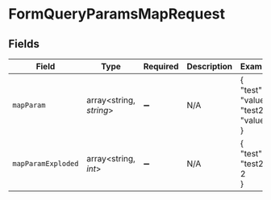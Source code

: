 # FormQueryParamsMapRequest


## Fields

| Field                                  | Type                                   | Required                               | Description                            | Example                                |
| -------------------------------------- | -------------------------------------- | -------------------------------------- | -------------------------------------- | -------------------------------------- |
| `mapParam`                             | array<string, *string*>                | :heavy_minus_sign:                     | N/A                                    | {<br/>"test": "value",<br/>"test2": "value2"<br/>} |
| `mapParamExploded`                     | array<string, *int*>                   | :heavy_minus_sign:                     | N/A                                    | {<br/>"test": 1,<br/>"test2": 2<br/>}  |